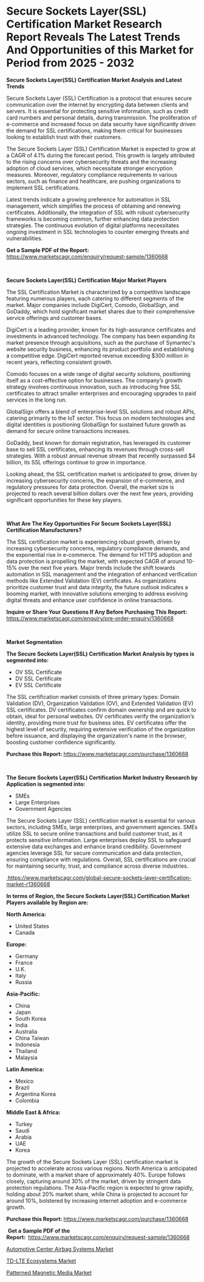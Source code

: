 <p><h1>Secure Sockets Layer(SSL) Certification Market Research Report Reveals The Latest Trends And Opportunities of this Market for Period from 2025 - 2032</h1></p><p><strong>Secure Sockets Layer(SSL) Certification Market Analysis and Latest Trends</strong></p>
<p><p>Secure Sockets Layer (SSL) Certification is a protocol that ensures secure communication over the internet by encrypting data between clients and servers. It is essential for protecting sensitive information, such as credit card numbers and personal details, during transmission. The proliferation of e-commerce and increased focus on data security have significantly driven the demand for SSL certifications, making them critical for businesses looking to establish trust with their customers.</p><p>The Secure Sockets Layer (SSL) Certification Market is expected to grow at a CAGR of 4.1% during the forecast period. This growth is largely attributed to the rising concerns over cybersecurity threats and the increasing adoption of cloud services, which necessitate stronger encryption measures. Moreover, regulatory compliance requirements in various sectors, such as finance and healthcare, are pushing organizations to implement SSL certifications. </p><p>Latest trends indicate a growing preference for automation in SSL management, which simplifies the process of obtaining and renewing certificates. Additionally, the integration of SSL with robust cybersecurity frameworks is becoming common, further enhancing data protection strategies. The continuous evolution of digital platforms necessitates ongoing investment in SSL technologies to counter emerging threats and vulnerabilities.</p></p>
<p><strong>Get a Sample PDF of the Report:&nbsp;</strong> <a href="https://www.marketscagr.com/enquiry/request-sample/1360668?utm_campaign=1869&utm_medium=2&utm_source=Github&utm_content=ia&utm_term=22032025&utm_id=secure-sockets-layerssl-certification">https://www.marketscagr.com/enquiry/request-sample/1360668</a></p>
<p>&nbsp;</p>
<p><strong>Secure Sockets Layer(SSL) Certification Major Market Players</strong></p>
<p><p>The SSL Certification Market is characterized by a competitive landscape featuring numerous players, each catering to different segments of the market. Major companies include DigiCert, Comodo, GlobalSign, and GoDaddy, which hold significant market shares due to their comprehensive service offerings and customer bases.</p><p>DigiCert is a leading provider, known for its high-assurance certificates and investments in advanced technology. The company has been expanding its market presence through acquisitions, such as the purchase of Symantec's website security business, enhancing its product portfolio and establishing a competitive edge. DigiCert reported revenue exceeding $300 million in recent years, reflecting consistent growth.</p><p>Comodo focuses on a wide range of digital security solutions, positioning itself as a cost-effective option for businesses. The company’s growth strategy involves continuous innovation, such as introducing free SSL certificates to attract smaller enterprises and encouraging upgrades to paid services in the long run. </p><p>GlobalSign offers a blend of enterprise-level SSL solutions and robust APIs, catering primarily to the IoT sector. This focus on modern technologies and digital identities is positioning GlobalSign for sustained future growth as demand for secure online transactions increases.</p><p>GoDaddy, best known for domain registration, has leveraged its customer base to sell SSL certificates, enhancing its revenues through cross-sell strategies. With a robust annual revenue stream that recently surpassed $4 billion, its SSL offerings continue to grow in importance.</p><p>Looking ahead, the SSL certification market is anticipated to grow, driven by increasing cybersecurity concerns, the expansion of e-commerce, and regulatory pressures for data protection. Overall, the market size is projected to reach several billion dollars over the next few years, providing significant opportunities for these key players.</p></p>
<p>&nbsp;</p>
<p><strong>What Are The Key Opportunities For Secure Sockets Layer(SSL) Certification Manufacturers?</strong></p>
<p><p>The SSL certification market is experiencing robust growth, driven by increasing cybersecurity concerns, regulatory compliance demands, and the exponential rise in e-commerce. The demand for HTTPS adoption and data protection is propelling the market, with expected CAGR of around 10-15% over the next five years. Major trends include the shift towards automation in SSL management and the integration of enhanced verification methods like Extended Validation (EV) certificates. As organizations prioritize customer trust and data integrity, the future outlook indicates a booming market, with innovative solutions emerging to address evolving digital threats and enhance user confidence in online transactions.</p></p>
<p><strong>Inquire or Share Your Questions If Any Before Purchasing This Report:</strong> <a href="https://www.marketscagr.com/enquiry/pre-order-enquiry/1360668?utm_campaign=1869&utm_medium=2&utm_source=Github&utm_content=ia&utm_term=22032025&utm_id=secure-sockets-layerssl-certification">https://www.marketscagr.com/enquiry/pre-order-enquiry/1360668</a></p>
<p>&nbsp;</p>
<p><strong>Market Segmentation</strong></p>
<p><strong>The Secure Sockets Layer(SSL) Certification Market Analysis by types is segmented into:</strong></p>
<p><ul><li>OV SSL Certificate</li><li>DV SSL Certificate</li><li>EV SSL Certificate</li></ul></p>
<p><p>The SSL certification market consists of three primary types: Domain Validation (DV), Organization Validation (OV), and Extended Validation (EV) SSL certificates. DV certificates confirm domain ownership and are quick to obtain, ideal for personal websites. OV certificates verify the organization’s identity, providing more trust for business sites. EV certificates offer the highest level of security, requiring extensive verification of the organization before issuance, and displaying the organization's name in the browser, boosting customer confidence significantly.</p></p>
<p><strong>Purchase this Report:&nbsp;</strong><a href="https://www.marketscagr.com/purchase/1360668?utm_campaign=1869&utm_medium=2&utm_source=Github&utm_content=ia&utm_term=22032025&utm_id=secure-sockets-layerssl-certification">https://www.marketscagr.com/purchase/1360668</a></p>
<p>&nbsp;</p>
<p><strong>The Secure Sockets Layer(SSL) Certification Market Industry Research by Application is segmented into:</strong></p>
<p><ul><li>SMEs</li><li>Large Enterprises</li><li>Government Agencies</li></ul></p>
<p><p>The Secure Sockets Layer (SSL) certification market is essential for various sectors, including SMEs, large enterprises, and government agencies. SMEs utilize SSL to secure online transactions and build customer trust, as it protects sensitive information. Large enterprises deploy SSL to safeguard extensive data exchanges and enhance brand credibility. Government agencies leverage SSL for secure communication and data protection, ensuring compliance with regulations. Overall, SSL certifications are crucial for maintaining security, trust, and compliance across diverse industries.</p></p>
<p><a href="https://www.marketscagr.com/global-secure-sockets-layer-certification-market-r1360668?utm_campaign=1869&utm_medium=2&utm_source=Github&utm_content=ia&utm_term=22032025&utm_id=secure-sockets-layerssl-certification">&nbsp;https://www.marketscagr.com/global-secure-sockets-layer-certification-market-r1360668</a></p>
<p><strong>In terms of Region, the Secure Sockets Layer(SSL) Certification Market Players available by Region are:</strong></p>
<p>
    <p> <strong> North America: </strong>
        <ul>
            <li>United States</li>
            <li>Canada</li>
        </ul>
        </p> 
    <p> <strong> Europe: </strong>
        <ul>
            <li>Germany</li>
            <li>France</li>
            <li>U.K.</li>
            <li>Italy</li>
            <li>Russia</li>
        </ul>
        </p> 
    <p> <strong> Asia-Pacific: </strong>
        <ul>
            <li>China</li>
            <li>Japan</li>
            <li>South Korea</li>
            <li>India</li>
            <li>Australia</li>
            <li>China Taiwan</li>
            <li>Indonesia</li>
            <li>Thailand</li>
            <li>Malaysia</li>
        </ul>
        </p> 
    <p> <strong> Latin America: </strong>
        <ul>
            <li>Mexico</li>
            <li>Brazil</li>
            <li>Argentina Korea</li>
            <li>Colombia</li>
        </ul>
        </p> 
    <p> <strong> Middle East & Africa: </strong>
        <ul>
            <li>Turkey</li>
            <li>Saudi</li>
            <li>Arabia</li>
            <li>UAE</li>
            <li>Korea</li>
        </ul>
    </p>
    </p>
<p><p>The growth of the Secure Sockets Layer (SSL) certification market is projected to accelerate across various regions. North America is anticipated to dominate, with a market share of approximately 40%. Europe follows closely, capturing around 30% of the market, driven by stringent data protection regulations. The Asia-Pacific region is expected to grow rapidly, holding about 20% market share, while China is projected to account for around 10%, bolstered by increasing internet adoption and e-commerce growth.</p></p>
<p><strong>Purchase this Report: </strong><a href="https://www.marketscagr.com/purchase/1360668?utm_campaign=1869&utm_medium=2&utm_source=Github&utm_content=ia&utm_term=22032025&utm_id=secure-sockets-layerssl-certification">https://www.marketscagr.com/purchase/1360668</a></p>
<p>&nbsp;<strong>Get a Sample PDF of the Report:&nbsp;&nbsp;</strong><a href="https://www.marketscagr.com/enquiry/request-sample/1360668?utm_campaign=1869&utm_medium=2&utm_source=Github&utm_content=ia&utm_term=22032025&utm_id=secure-sockets-layerssl-certification">https://www.marketscagr.com/enquiry/request-sample/1360668</a></p>
<p><strong></strong></p>
<p><p><a href="https://github.com/provorikovar/Market-Research-Report-List-7/blob/main/automotive-center-airbag-systems-market.md?utm_campaign=1869&utm_medium=2&utm_source=Github&utm_content=ia&utm_term=22032025&utm_id=secure-sockets-layerssl-certification">Automotive Center Airbag Systems Market</a></p><p><a href="https://github.com/ekerswenzlb0/Market-Research-Report-List-1/blob/main/td-lte-ecosystems-market.md?utm_campaign=1869&utm_medium=2&utm_source=Github&utm_content=ia&utm_term=22032025&utm_id=secure-sockets-layerssl-certification">TD-LTE Ecosystems Market</a></p><p><a href="https://github.com/CliffMedina6/Market-Research-Report-List-7/blob/main/patterned-magnetic-media-market.md?utm_campaign=1869&utm_medium=2&utm_source=Github&utm_content=ia&utm_term=22032025&utm_id=secure-sockets-layerssl-certification">Patterned Magnetic Media Market</a></p></p>
